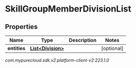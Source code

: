 # SkillGroupMemberDivisionList


## Properties

| Name | Type | Description | Notes |
| ------------ | ------------- | ------------- | ------------- |
| **entities** | [**List&lt;Division&gt;**](Division) |  |  [optional] |




_com.mypurecloud.sdk.v2:platform-client-v2:223.1.0_
